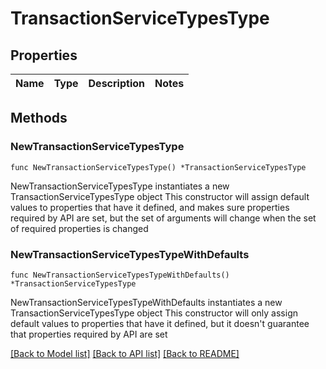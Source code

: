 # TransactionServiceTypesType

## Properties

Name | Type | Description | Notes
------------ | ------------- | ------------- | -------------

## Methods

### NewTransactionServiceTypesType

`func NewTransactionServiceTypesType() *TransactionServiceTypesType`

NewTransactionServiceTypesType instantiates a new TransactionServiceTypesType object
This constructor will assign default values to properties that have it defined,
and makes sure properties required by API are set, but the set of arguments
will change when the set of required properties is changed

### NewTransactionServiceTypesTypeWithDefaults

`func NewTransactionServiceTypesTypeWithDefaults() *TransactionServiceTypesType`

NewTransactionServiceTypesTypeWithDefaults instantiates a new TransactionServiceTypesType object
This constructor will only assign default values to properties that have it defined,
but it doesn't guarantee that properties required by API are set


[[Back to Model list]](../README.md#documentation-for-models) [[Back to API list]](../README.md#documentation-for-api-endpoints) [[Back to README]](../README.md)



